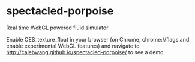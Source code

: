 spectacled-porpoise
===================
Real time WebGL powered fluid simulator

Enable OES_texture_float in your browser (on Chrome, chrome://flags and enable experimental WebGL features) and navigate to http://calebwang.github.io/spectacled-porpoise/ to see a demo.
